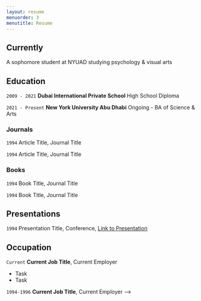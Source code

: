 ```yaml
---
layout: resume
menuorder: 3
menutitle: Resume
---
```

## Currently

A sophomore student at NYUAD studying psychology & visual arts

## Education

`2009 - 2021`
__Dubai International Private School__
High School Diploma

`2021 - Present`
__New York University Abu Dhabi__
Ongoing - BA of Science & Arts 

<!-- ## Awards

<> `2012`
<> Name of Award, Organization 

<> ## Publications

<!-- A list is also available [online](https://scholar.google.co.uk/citations?user=LTOTl0YAAAAJ) -->

### Journals

`1994`
Article Title, Journal Title

`1994`
Article Title, Journal Title

### Books

`1994`
Book Title, Journal Title

`1994`
Book Title, Journal Title


## Presentations

`1994`
Presentation Title, Conference, <a href="https://MyWebsite.tld/presentation1">Link to Presentation</a>


## Occupation

`Current`
__Current Job Title__, Current Employer 

- Task
- Task

 `1994-1996`
 __Current Job Title__, Current Employer -->



<!-- ### Footer

Last updated: May 2013 -->


